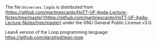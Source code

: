 The file `Universes.lagda` is distributed from [https://github.com/martinescardo/HoTT-UF-Agda-Lecture-Notes/tree/master](https://github.com/martinescardo/HoTT-UF-Agda-Lecture-Notes/tree/master) under the GNU General Public License v3.0.

Lean4 version of the Loop programming language: https://github.com/darsilrod/lean-loop
